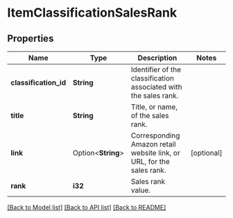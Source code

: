# ItemClassificationSalesRank

## Properties

Name | Type | Description | Notes
------------ | ------------- | ------------- | -------------
**classification_id** | **String** | Identifier of the classification associated with the sales rank. | 
**title** | **String** | Title, or name, of the sales rank. | 
**link** | Option<**String**> | Corresponding Amazon retail website link, or URL, for the sales rank. | [optional]
**rank** | **i32** | Sales rank value. | 

[[Back to Model list]](../README.md#documentation-for-models) [[Back to API list]](../README.md#documentation-for-api-endpoints) [[Back to README]](../README.md)


